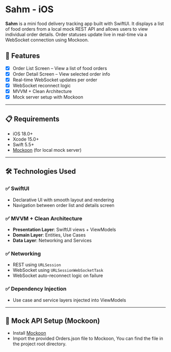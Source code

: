 # Sahm - iOS

**Sahm** is a mini food delivery tracking app built with SwiftUI. It displays a list of food orders from a local mock REST API and allows users to view individual order details. Order statuses update live in real-time via a WebSocket connection using Mockoon.

## 📱 Features

- [x] Order List Screen – View a list of food orders
- [x] Order Detail Screen – View selected order info
- [x] Real-time WebSocket updates per order
- [x] WebSocket reconnect logic
- [x] MVVM + Clean Architecture
- [x] Mock server setup with Mockoon

---

## 📋 Requirements

- iOS 18.0+
- Xcode 15.0+
- Swift 5.5+
- [Mockoon](https://mockoon.com/) (for local mock server)

---

## 🛠 Technologies Used

### ✅ SwiftUI

- Declarative UI with smooth layout and rendering
- Navigation between order list and details screen

### ✅ MVVM + Clean Architecture

- **Presentation Layer**: SwiftUI views + ViewModels  
- **Domain Layer**: Entities, Use Cases  
- **Data Layer**: Networking and Services

### ✅ Networking

- REST using `URLSession`
- WebSocket using `URLSessionWebSocketTask`
- WebSocket auto-reconnect logic on failure

### ✅ Dependency Injection

- Use case and service layers injected into ViewModels

---

## 🧪 Mock API Setup (Mockoon)

- Install [Mockoon](https://mockoon.com/)
- Import the provided Orders.json file to Mockoon, You can find the file in the project root directory.
